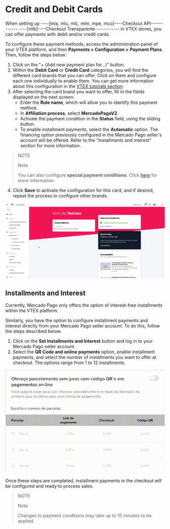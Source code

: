 # Credit and Debit Cards 

When setting up ----[mla, mlu, mlc, mlm, mpe, mco]----Checkout API------------ ----[mlb]----Checkout Transparente------------ in VTEX stores, you can offer payments with debit and/or credit cards. 

To configure these payment methods, access the administration panel of your VTEX platform, and then **Payments > Configuration > Payment Plans**. Then, follow the steps below: 

1. Click on the "+ (Add new payment plan for...)" button. 
2. Within the **Debit Card** or **Credit Card** categories, you will find the different card brands that you can offer. Click on them and configure each one individually to enable them. You can get more information about this configuration in the [VTEX tutorials section](https://help.vtex.com/en/tutorial/payment-conditions--tutorials_455#interest-free-installments). 
3. After selecting the card brand you want to offer, fill in the fields displayed on the next screen: 
    * Enter the **Rule name**, which will allow you to identify this payment method. 
    * In **Affiliation process**, select **MercadoPagoV2**. 
    * Activate the payment condition in the **Status** field, using the sliding button. 
    * To enable installment payments, select the **Automatic** option. The financing option previously configured in the Mercado Pago seller's account will be offered. Refer to the "Installments and interest" section for more information. 

> NOTE 
>
> Note 
> 
> You can also configure **special payment conditions**. Click [here](https://help.vtex.com/en/tutorial/special-conditions--tutorials_456?&utm_source=admin) for more information. 

4. Click **Save** to activate the configuration for this card, and if desired, repeat the process to configure other brands. 

![Configure payment conditions with credit card](/images/vtex/paymentconditions-cc-imagenv2-pt.gif) 


## Installments and Interest 

Currently, Mercado Pago only offers the option of interest-free installments within the VTEX platform. 

Similarly, you have the option to configure installment payments and interest directly from your Mercado Pago seller account. To do this, follow the steps described below. 

1. Click on the **Set Installments and Interest** button and log in to your Mercado Pago seller account. 
2. Select the **QR Code and online payments** option, enable installment payments, and select the number of installments you want to offer at checkout. The options range from 1 to 12 installments. 

![Installment and interest](/images/adobe-commerce/parcelamento.gif)

Once these steps are completed, installment payments in the checkout will be configured and ready to process sales.


> NOTE 
> 
> Note
> 
> Changes to payment conditions may take up to 10 minutes to be applied.